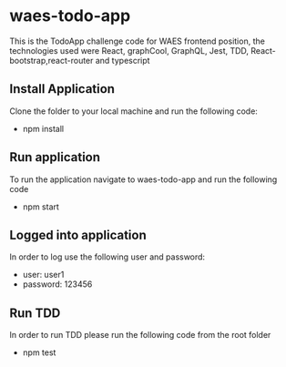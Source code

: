 # waes-todo-app

This is the TodoApp challenge code for WAES frontend position, the technologies used were React, graphCool, GraphQL, Jest, TDD, React-bootstrap,react-router and typescript


## Install Application

Clone the folder to your local machine and run the following code:

- npm install

## Run application

To run the application navigate to waes-todo-app and run the following code

- npm start

## Logged into application

In order to log use the following user and password:

- user: user1
- password: 123456


## Run TDD

In order to run TDD please run the following code from the root folder

- npm test